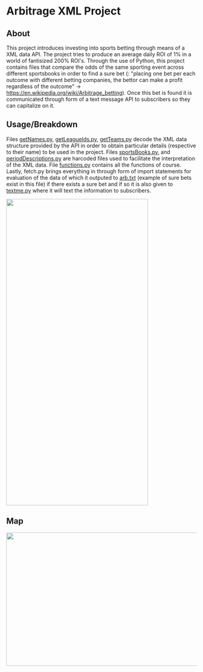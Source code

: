 # Arbitrage XML Project

## About
This project introduces investing into sports betting through means of a XML data API. The project tries to produce an average daily ROI of 1% in a world of fantisized 200% ROI's. Through the use of Python, this project contains files that compare the odds of the same sporting event across different sportsbooks in order to find a sure bet (: "placing one bet per each outcome with different betting companies, the bettor can make a profit regardless of the outcome" -> https://en.wikipedia.org/wiki/Arbitrage_betting). Once this bet is found it is communicated through form of a text message API to subscribers so they can capitalize on it.

## Usage/Breakdown

Files [getNames.py](getEventNames.py), [getLeagueIds.py](getLeagueIds.py), [getTeams.py](getTeams.py) decode the XML data structure provided by the API in order to obtain particular details  (respective to their name) to be used in the project. Files [sportsBooks.py](sportsBooks.py), and [periodDescriptions.py](periodDescriptions.py) are harcoded files used to facilitate the interpretation of the XML data. File [functions.py](functions.py) contains all the functions of course. Lastly, fetch.py brings everything in through form of import statements for evaluation of the data of which it outputed to [arb.txt](arb.txt) (example of sure bets exist in this file) if there exists a sure bet and if so it is also given to [textme.py](textme.py) where it will text the information to subscribers.

<img src="https://user-images.githubusercontent.com/64427472/135642815-3b00ef18-6d99-416d-bdb2-9a616f8df943.PNG" width="375" height="812">

## Map

<img src="https://user-images.githubusercontent.com/64427472/135642628-f0a88a7c-78b8-43fa-985a-78ee430e8559.png" width="666" height="353">
